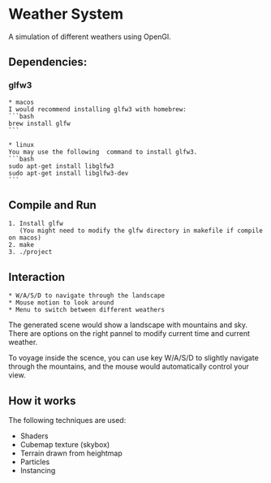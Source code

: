 # Weather System #
A simulation of different weathers using OpenGl.


## Dependencies: ##

### glfw3 ###
    * macos 
    I would recommend installing glfw3 with homebrew:
    ```bash
    brew install glfw
    ```
    
    * linux
    You may use the following  command to install glfw3.
    ```bash
    sudo apt-get install libglfw3
    sudo apt-get install libglfw3-dev
    ```
    

## Compile and Run ##
    1. Install glfw
       (You might need to modify the glfw directory in makefile if compile on macos)
    2. make
    3. ./project

## Interaction ##
    * W/A/S/D to navigate through the landscape
    * Mouse motion to look around
    * Menu to switch between different weathers

The generated scene would show a landscape with mountains and sky. There are options on the right pannel to modify current time and current weather. 

To voyage inside the scence, you can use key W/A/S/D to slightly navigate through the mountains, and the mouse would automatically control your view. 


## How it works ##

The following techniques are used:
* Shaders
* Cubemap texture (skybox)
* Terrain drawn from heightmap
* Particles
* Instancing





